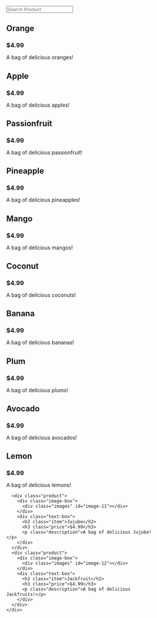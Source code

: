 <!DOCTYPE html>
<html>
  <head>
    <title>Search Product List</title>
    <style>
      * {
  padding: 0;
  margin: 0;
  position: relative;
  box-sizing: border-box;
}

.listing-section {
  width: 100%;
  float: left;
  padding: 1%;
  border-bottom: 0.01em solid #dddbdb;
}

.product {
  float: left;
  width: 23%;
  border-radius: 2%;
  margin: 1%;
}

.product:hover {
  box-shadow: 1.5px 1.5px 2.5px 3px rgba(0, 0, 0, 0.4);
  -webkit-box-shadow: 1.5px 1.5px 2.5px 3px rgba(0, 0, 0, 0.4);  
  -moz-box-shadow:    1.5px 1.5px 2.5px 3px rgba(0, 0, 0, 0.4);
}

.image-box {
  width: 100%;
  overflow: hidden;
  border-radius: 2% 2% 0 0;
}

.images {
  height: 15em;
  background-size: cover; 
  background-position: center center; 
  background-repeat: no-repeat;
  border-radius: 2% 2% 0 0;
  transition: all 1s ease;
  -moz-transition: all 1s ease;
  -ms-transition: all 1s ease;
  -webkit-transition: all 1s ease;
  -o-transition: all 1s ease;
}

.images:hover {
  transform: scale(1.2);
  overflow: hidden;
  border-radius: 2%;
}

/* IMAGES */
#image-1 {background-image: url("https://sc01.alicdn.com/kf/UT8.CaXX2NXXXagOFbXC/fresh-navel-oranges.jpg");}

#image-2 {background-image: url("https://newenglandapples.files.wordpress.com/2014/10/img_5595.jpg")}

#image-3 {background-image: url("https://sc01.alicdn.com/kf/UT8ovSIXQNaXXagOFbXt/Fresh-Passion-Fruit-with-Best-Price-and.jpg")}

#image-4 {background-image: url("http://www.foodmatters.com/media/images/articles/16-powerful-reasons-to-eat-pineapple.jpg")}

#image-5 {background-image: url("http://membrillo.com.au/wp-content/uploads/2016/11/bg-mango-01.jpg")}

#image-6 {background-image: url("http://ell.h-cdn.co/assets/16/27/980x490/landscape-1467750721-gettyimages-146896572.jpg")}

#image-7 {background-image: url("https://media.istockphoto.com/id/173242750/photo/banana-bunch.jpg?s=612x612&w=0&k=20&c=MAc8AXVz5KxwWeEmh75WwH6j_HouRczBFAhulLAtRUU=")}

#image-8 {background-image: url("https://media.istockphoto.com/id/1343635919/photo/delicious-ripe-plums-on-white.jpg?b=1&s=170667a&w=0&k=20&c=XeWD1KfuYw-8Sem8tb4YKtRoAet1w51yeCP-qtQx728=")}

#image-9 {background-image: url("https://thumbs.dreamstime.com/b/avocado-18188183.jpg")}

#image-10 {background-image: url("https://www.parhlo.com/wp-content/uploads/2016/04/Valencia_market_-_lemons-1940x1454.jpg")}


#image-11 {background-image: url("https://cdn.britannica.com/01/140601-050-8DE3378E/jujube-tree.jpg")}
#image-12 {background-image: url("https://health.clevelandclinic.org/wp-content/uploads/sites/3/2020/12/eatJackfruit-823672534-770x533-1.jpg")}

.text-box {
  width: 100%;
  float: left;
  border: 0.01em solid #dddbdb;
  border-radius: 0 0 2% 2%;
  padding: 1em;
}

h2, h3 {
  float: left;
  font-family: 'Roboto', sans-serif;
  font-weight: 400;
  font-size: 1em;
  text-transform: uppercase;
  margin: 0.2em auto;
}

.item, .price {
  clear: left;
  width: 100%;
  text-align: center;
}

.price {
  color: Grey;
}

.description, label, input {
  float: left;
  clear: left;
  width: 100%;
  font-family: 'Roboto', sans-serif;
  font-weight: 300;
  font-size: 1em;
  text-align: center;
  margin: 0.2em auto;
}

input:focus {
  outline-color: #fdf;
}

label {
  width: 60%;
}

.text-box input {
  width: 15%;
  clear: none;
}


  input{
  
    margin: 10px;
    height: 31px;
    border: 2px solid black;
  }
  form{
    width: 50%;
    margin: 0 auto;
  }
    </style>
    
  </head>
  <body>
    <div>
      <form>
        <input type="text" name="" placeholder="Search Product" id="search-item" onkeyup="search()" />
      </form>
    </div>
    <div class="listing-section" id="product-list" >
      <div class="product">
        <div class="image-box">
          <div class="images" id="image-1"></div>
        </div>
        <div class="text-box">
          <h2 class="item">Orange</h2>
          <h3 class="price">$4.99</h3>
          <p class="description">A bag of delicious oranges!</p>
        </div>
      </div>
      <div class="product">
        <div class="image-box">
          <div class="images" id="image-2"></div>
        </div>
        <div class="text-box">
          <h2 class="item">Apple</h2>
          <h3 class="price">$4.99</h3>
          <p class="description">A bag of delicious apples!</p>
        </div>
      </div>
      <div class="product">
        <div class="image-box">
          <div class="images" id="image-3"></div>
        </div>
        <div class="text-box">
          <h2 class="item">Passionfruit</h2>
          <h3 class="price">$4.99</h3>
          <p class="description">A bag of delicious passionfruit!</p>
        </div>
      </div>
      <div class="product">
        <div class="image-box">
          <div class="images" id="image-4"></div>
        </div>
        <div class="text-box">
          <h2 class="item">Pineapple</h2>
          <h3 class="price">$4.99</h3>
          <p class="description">A bag of delicious pineapples!</p>
        </div>
      </div>
      <div class="product">
        <div class="image-box">
          <div class="images" id="image-5"></div>
        </div>
        <div class="text-box">
          <h2 class="item">Mango</h2>
          <h3 class="price">$4.99</h3>
          <p class="description">A bag of delicious mangos!</p>
        </div>
      </div>
      <div class="product">
        <div class="image-box">
          <div class="images" id="image-6"></div>
        </div>
        <div class="text-box">
          <h2 class="item">Coconut</h2>
          <h3 class="price">$4.99</h3>
          <p class="description">A bag of delicious coconuts!</p>
        </div>
      </div>
      <div class="product">
        <div class="image-box">
          <div class="images" id="image-7"></div>
        </div>
        <div class="text-box">
          <h2 class="item">Banana</h2>
          <h3 class="price">$4.99</h3>
          <p class="description">A bag of delicious bananas!</p>
        </div>
      </div>
      <div class="product">
        <div class="image-box">
          <div class="images" id="image-8"></div>
        </div>
        <div class="text-box">
          <h2 class="item">Plum</h2>
          <h3 class="price">$4.99</h3>
          <p class="description">A bag of delicious plums!</p>
        </div>
      </div>
      <div class="product">
        <div class="image-box">
          <div class="images" id="image-9"></div>
        </div>
        <div class="text-box">
          <h2 class="item">Avocado</h2>
          <h3 class="price">$4.99</h3>
          <p class="description">A bag of delicious avocados!</p>
        </div>
      </div>
      <div class="product">
        <div class="image-box">
          <div class="images" id="image-10"></div>
        </div>
        <div class="text-box">
          <h2 class="item">Lemon</h2>
          <h3 class="price">$4.99</h3>
          <p class="description">A bag of delicious lemons!</p>
        </div>
      </div>
      
      
      <div class="product">
        <div class="image-box">
          <div class="images" id="image-11"></div>
        </div>
        <div class="text-box">
          <h2 class="item">Jujube</h2>
          <h3 class="price">$4.99</h3>
          <p class="description">A bag of delicious Jujube!</p>
        </div>
      </div>
      <div class="product">
        <div class="image-box">
          <div class="images" id="image-12"></div>
        </div>
        <div class="text-box">
          <h2 class="item">Jackfruit</h2>
          <h3 class="price">$4.99</h3>
          <p class="description">A bag of delicious Jackfruits!</p>
        </div>
      </div>
    </div>
  </body>
  <script>
    "use strict";
  const search = ()=>{
    const searchBox = document.getElementById('search-item').value.toUpperCase();
    const product = document.querySelectorAll('.text-box');
    const pname = document.getElementsByTagName('h2');
    const noFound = document.querySelector('#noFound');
      for(var i = 0; i < pname.length; i++){
          let match = product[i].getElementsByTagName('h2')[0];
          if(match){
              let textValue = match.textContent || match.innerHTML;
              if(textValue.toUpperCase().indexOf(searchBox) > -1){
                  product[i].parentElement.style.display = "";
              }else{
                product[i].parentElement.style.display = "none";
                
              }
          }
         
      }
  }

   
        
// 0-100 5/unit     100*5 500   
// 101-200 10/unit  100*10 1000
// 201-300 15/unit  100*15 1500
// 300+    20/unit  80*20 1600
    //380 unit = 4600 rs 

    function getUnit(num){
        
          if(num > 300){
                var unitVal = new Array(4).fill(num);
             const arrVal1 =   unitVal[0]/num*100*5;
             const arrVal2 =   unitVal[1]/num*100*10;
             const arrVal3 =   unitVal[2]/num*100*15;
             const arrVal4 =  (unitVal[3] - 300)*20;
                 const finalVal = arrVal1 + arrVal2 + arrVal3 + arrVal4; 
                return finalVal;
          }else if(num<200){
              var unitVal = new Array(3).fill(num);
              const arrVal1 =   unitVal[0]/num*100*5;
             const arrVal2 =   unitVal[1]/num*100*10;
             const arrVal3 =   (unitVal[2] - 200)*15;
            
                 const finalVal = arrVal1 + arrVal2 + arrVal3; 
                return finalVal;
              
          }
        
        
        
    }

     console.log(getUnit(230))

        function UnitCount(num){
           if (num < 500){
            let unit = num/5;
            return unit;
           }else if(num > 500 && num <= 1500){
                let subUnit = (num - 500)/10;
               let unit = subUnit + 100;
              return unit;
           }else if(num > 1500 && num <= 3000){
            let subUnit = (num - 1500)/15;
               let unit = subUnit + 200;
              return unit;
              
           }else{
            let subUnit = (num - 3000)/20;
               let unit = subUnit + 300;
              return unit;
           }

        }
        console.log(UnitCount(8000));
  </script>
</html>

